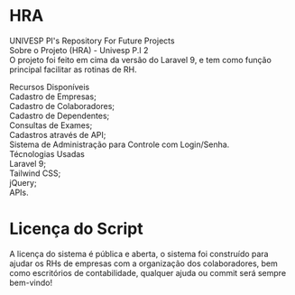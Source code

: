 # HRA
UNIVESP PI's Repository For Future Projects <br />
Sobre o Projeto (HRA) - Univesp P.I 2 <br />
O projeto foi feito em cima da versão do Laravel 9, e tem como função principal facilitar as rotinas de RH. <br />
 <head> Recursos Disponíveis <br /> </head>
<body>Cadastro de Empresas; <br />
Cadastro de Colaboradores; <br />
Cadastro de Dependentes; <br />
Consultas de Exames; <br />
Cadastros através de API; <br />
Sistema de Administração para Controle com Login/Senha. <br /></body>
<head>  Técnologias Usadas <br /></head>
<body>Laravel 9; <br />
Tailwind CSS; <br />
jQuery; <br />
APIs.<br />
 
# Licença do Script
A licença do sistema é pública e aberta, o sistema foi construído para ajudar os RHs de empresas com a organização dos colaboradores, bem como escritórios de contabilidade, qualquer ajuda ou commit será sempre bem-vindo!
